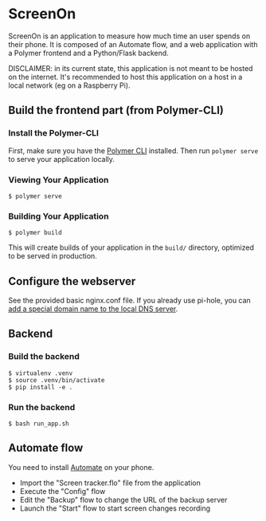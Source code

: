 # ScreenOn

ScreenOn is an application to measure how much time an user spends on their phone.
It is composed of an Automate flow, and a web application with a Polymer frontend
and a Python/Flask backend.

DISCLAIMER: in its current state, this application is not meant to be hosted
on the internet. It's recommended to host this application on a host in a local
network (eg on a Raspberry Pi).

## Build the frontend part (from Polymer-CLI)

### Install the Polymer-CLI

First, make sure you have the [Polymer CLI](https://www.npmjs.com/package/polymer-cli) installed. Then run `polymer serve` to serve your application locally.

### Viewing Your Application

```
$ polymer serve
```

### Building Your Application

```
$ polymer build
```

This will create builds of your application in the `build/` directory, optimized to be served in production.

## Configure the webserver

See the provided basic nginx.conf file.
If you already use pi-hole, you can [add a special
domain name to the local DNS server](https://www.reddit.com/r/pihole/comments/4bsb84/use_pihole_to_resolve_local_dns/).

## Backend

### Build the backend

```
$ virtualenv .venv
$ source .venv/bin/activate
$ pip install -e .
```

### Run the backend

```
$ bash run_app.sh
```

## Automate flow

You need to install [Automate](https://llamalab.com/automate/) on your phone.

* Import the "Screen tracker.flo" file from the application
* Execute the "Config" flow
* Edit the "Backup" flow to change the URL of the backup server
* Launch the "Start" flow to start screen changes recording

